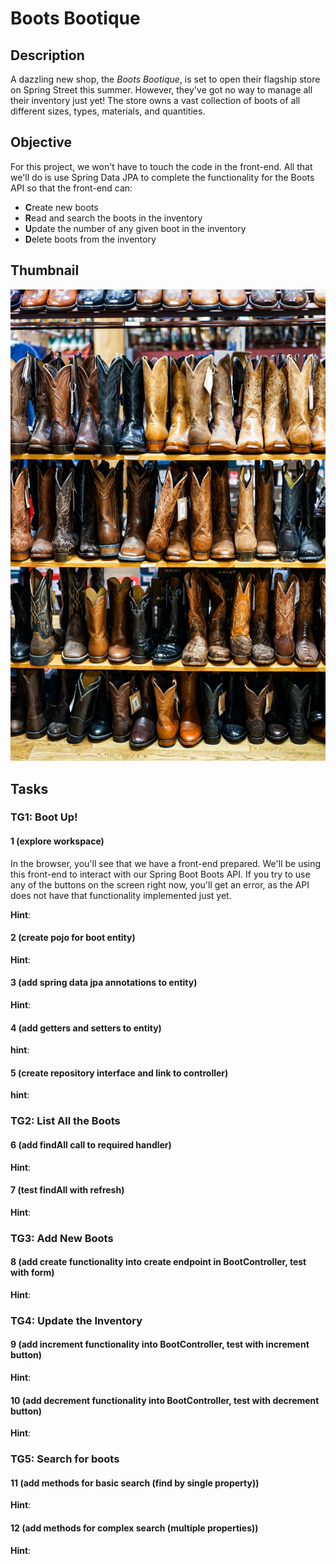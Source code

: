 # Boots Bootique

## Description
A dazzling new shop, the _Boots Bootique_, is set to open their flagship store on Spring Street this summer. However, they've got no way to manage all their inventory just yet! The store owns a vast collection of boots of all different sizes, types, materials, and quantities. 

## Objective
For this project, we won't have to touch the code in the front-end. All that we'll do is use Spring Data JPA to complete the functionality for the Boots API so that the front-end can:

- **C**reate new boots
- **R**ead and search the boots in the inventory
- **U**pdate the number of any given boot in the inventory
- **D**elete boots from the inventory


## Thumbnail

![Spring Boots Thumbnail](./thumbnail.jpg)

## Tasks

### TG1: Boot Up!

#### 1 (explore workspace)
In the browser, you'll see that we have a front-end prepared. We'll be using this front-end to interact with our Spring Boot Boots API. If you try to use any of the buttons on the screen right now, you'll get an error, as the API does not have that functionality implemented just yet.

**Hint**:

#### 2 (create pojo for boot entity)

**Hint**:

#### 3 (add spring data jpa annotations to entity)

**Hint**:

#### 4 (add getters and setters to entity)

**hint**:

#### 5 (create repository interface and link to controller)

**hint**:

### TG2: List All the Boots

#### 6 (add findAll call to required handler)

**Hint**:

#### 7 (test findAll with refresh)

**Hint**:

### TG3: Add New Boots

#### 8 (add create functionality into create endpoint in BootController, test with form)

**Hint**:

### TG4: Update the Inventory

#### 9 (add increment functionality into BootController, test with increment button)

**Hint**:

#### 10 (add decrement functionality into BootController, test with decrement button)

**Hint**:

### TG5: Search for boots

#### 11 (add methods for basic search (find by single property))

**Hint**:

#### 12 (add methods for complex search (multiple properties))

**Hint**:
